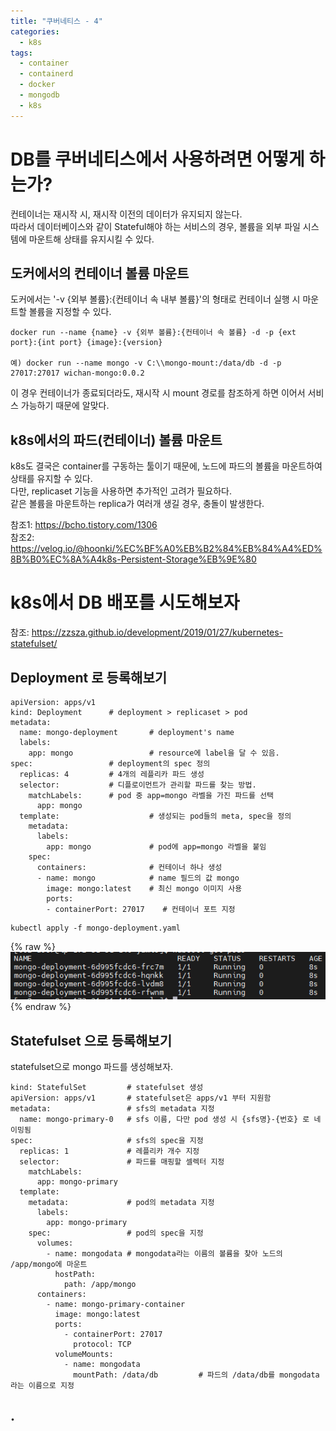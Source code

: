 ```yaml
---
title: "쿠버네티스 - 4"
categories: 
  - k8s
tags:
  - container
  - containerd
  - docker
  - mongodb
  - k8s
---
```


# DB를 쿠버네티스에서 사용하려면 어떻게 하는가?
컨테이너는 재시작 시, 재시작 이전의 데이터가 유지되지 않는다.  
따라서 데이터베이스와 같이 Stateful해야 하는 서비스의 경우, 볼륨을 외부 파일 시스템에 마운트해 상태를 유지시킬 수 있다.  

## 도커에서의 컨테이너 볼륨 마운트
도커에서는 '-v {외부 볼륨}:{컨테이너 속 내부 볼륨}'의 형태로 컨테이너 실행 시 마운트할 볼륨을 지정할 수 있다.
```
docker run --name {name} -v {외부 볼륨}:{컨테이너 속 볼륨} -d -p {ext port}:{int port} {image}:{version}

예) docker run --name mongo -v C:\\mongo-mount:/data/db -d -p 27017:27017 wichan-mongo:0.0.2
```  

이 경우 컨테이너가 종료되더라도, 재시작 시 mount 경로를 참조하게 하면 이어서 서비스 가능하기 때문에 알맞다.  

## k8s에서의 파드(컨테이너) 볼륨 마운트
k8s도 결국은 container를 구동하는 툴이기 때문에, 노드에 파드의 볼륨을 마운트하여 상태를 유지할 수 있다.  
다만, replicaset 기능을 사용하면 추가적인 고려가 필요하다.  
같은 볼륨을 마운트하는 replica가 여러개 생길 경우, 충돌이 발생한다.  

참조1: https://bcho.tistory.com/1306  
참조2: https://velog.io/@hoonki/%EC%BF%A0%EB%B2%84%EB%84%A4%ED%8B%B0%EC%8A%A4k8s-Persistent-Storage%EB%9E%80

# k8s에서 DB 배포를 시도해보자
참조: https://zzsza.github.io/development/2019/01/27/kubernetes-statefulset/  

## Deployment 로 등록해보기
```
apiVersion: apps/v1
kind: Deployment      # deployment > replicaset > pod
metadata:
  name: mongo-deployment       # deployment's name
  labels:
    app: mongo                 # resource에 label을 달 수 있음.
spec:                 # deployment의 spec 정의
  replicas: 4         # 4개의 레플리카 파드 생성
  selector:           # 디플로이먼트가 관리할 파드를 찾는 방법.
    matchLabels:      # pod 중 app=mongo 라벨을 가진 파드를 선택
      app: mongo
  template:                    # 생성되는 pod들의 meta, spec을 정의
    metadata:
      labels:
        app: mongo             # pod에 app=mongo 라벨을 붙임
    spec:
      containers:              # 컨테이너 하나 생성
      - name: mongo            # name 필드의 값 mongo
        image: mongo:latest    # 최신 mongo 이미지 사용
        ports:
        - containerPort: 27017    # 컨테이너 포트 지정
```
```
kubectl apply -f mongo-deployment.yaml
```
{% raw %}![structure](/assets/images/k8s/0522_pods.png){% endraw %}  

## Statefulset 으로 등록해보기
statefulset으로 mongo 파드를 생성해보자.   
```
kind: StatefulSet         # statefulset 생성
apiVersion: apps/v1       # statefulset은 apps/v1 부터 지원함
metadata:                 # sfs의 metadata 지정
  name: mongo-primary-0   # sfs 이름, 다만 pod 생성 시 {sfs명}-{번호} 로 네이밍됨
spec:                     # sfs의 spec을 지정
  replicas: 1             # 레플리카 개수 지정
  selector:               # 파드를 매핑할 셀렉터 지정
    matchLabels:
      app: mongo-primary
  template:               
    metadata:             # pod의 metadata 지정
      labels:
        app: mongo-primary
    spec:                 # pod의 spec을 지정
      volumes:
        - name: mongodata # mongodata라는 이름의 볼륨을 찾아 노드의 /app/mongo에 마운트
          hostPath:
            path: /app/mongo
      containers:
        - name: mongo-primary-container
          image: mongo:latest
          ports:
            - containerPort: 27017
              protocol: TCP
          volumeMounts:
            - name: mongodata
              mountPath: /data/db         # 파드의 /data/db를 mongodata라는 이름으로 지정
```

## .